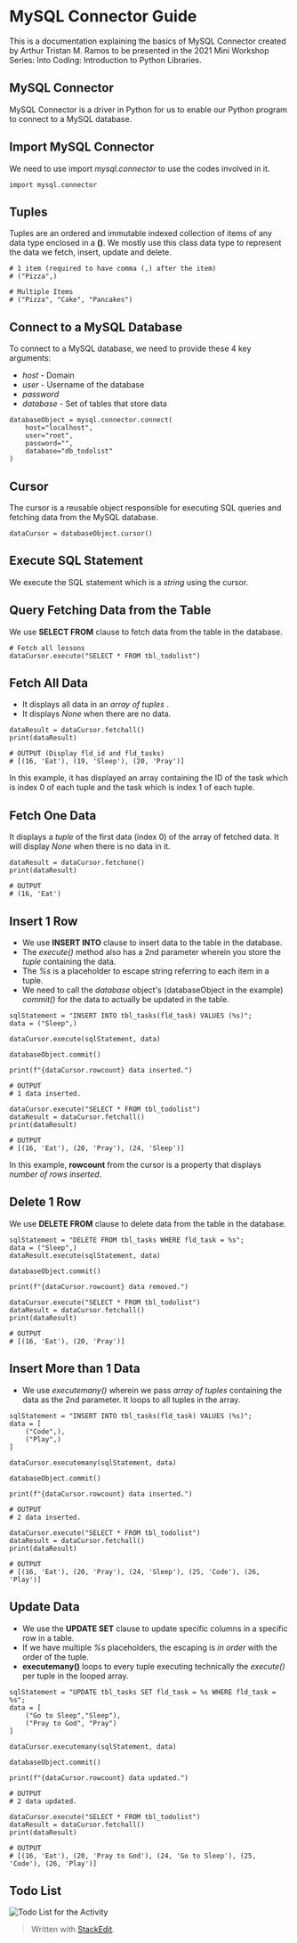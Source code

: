 ﻿
# MySQL Connector Guide
This is a documentation explaining the basics of MySQL Connector created by Arthur Tristan M. Ramos to be presented in the 2021 Mini Workshop Series: Into Coding: Introduction to Python Libraries.

## MySQL Connector
MySQL Connector is a driver in Python for us to enable our Python program to connect to a MySQL database.

## Import MySQL Connector
We need to use import *mysql.connector* to use the codes involved in it.
```
import mysql.connector
```

## Tuples
Tuples are an ordered and immutable indexed collection of items of any data type enclosed in a **()**. We mostly use this class data type to represent the data we fetch, insert, update and delete.

```
# 1 item (required to have comma (,) after the item)
# ("Pizza",)

# Multiple Items
# ("Pizza", "Cake", "Pancakes")
```

## Connect to a MySQL Database
To connect to a MySQL database, we need to provide these 4 key arguments:

 - *host* - Domain
 - *user* - Username of the database
 - *password*
 - *database* - Set of tables that store data

```
databaseObject = mysql.connector.connect(  
	host="localhost",  
	user="root",  
	password="",  
	database="db_todolist"  
)
```

## Cursor
The cursor is a reusable object responsible for executing SQL queries and fetching data from the MySQL database.

```
dataCursor = databaseObject.cursor()
```

## Execute SQL Statement
We execute the SQL statement which is a *string* using the cursor.

## Query Fetching Data from the Table
We use **SELECT FROM** clause to fetch data from the table in the database.

```
# Fetch all lessons
dataCursor.execute("SELECT * FROM tbl_todolist")
```

## Fetch All Data

 - It displays all data in an *array of tuples* .
  - It displays *None* when there are no data.

```
dataResult = dataCursor.fetchall()
print(dataResult)

# OUTPUT (Display fld_id and fld_tasks)
# [(16, 'Eat'), (19, 'Sleep'), (20, 'Pray')]
```
In this example, it has displayed an array containing the ID of the task which is index 0 of each tuple and the task which is index 1 of each tuple.

## Fetch One Data
It displays a *tuple* of the first data (index 0) of the array of fetched data. It will display *None* when there is no data in it.

```
dataResult = dataCursor.fetchone()
print(dataResult)

# OUTPUT
# (16, 'Eat')
```

## Insert 1 Row
- We use **INSERT INTO** clause to insert data to the table in the database.
- The *execute()* method also has a 2nd parameter wherein you store the *tuple* containing the data.
- The *%s* is a placeholder to escape string referring to each item in a tuple.
- We need to call the *database* object's (databaseObject in the example)  *commit()* for the data to actually be updated in the table.

```
sqlStatement = "INSERT INTO tbl_tasks(fld_task) VALUES (%s)";
data = ("Sleep",)

dataCursor.execute(sqlStatement, data)

databaseObject.commit()

print(f"{dataCursor.rowcount} data inserted.")

# OUTPUT
# 1 data inserted.

dataCursor.execute("SELECT * FROM tbl_todolist")
dataResult = dataCursor.fetchall()
print(dataResult)

# OUTPUT
# [(16, 'Eat'), (20, 'Pray'), (24, 'Sleep')]
```
In this example, **rowcount** from the cursor is a property that displays *number of rows inserted*.

## Delete 1 Row
We use **DELETE FROM** clause to delete data from the table in the database.

```
sqlStatement = "DELETE FROM tbl_tasks WHERE fld_task = %s";
data = ("Sleep",)
dataResult.execute(sqlStatement, data)

databaseObject.commit()

print(f"{dataCursor.rowcount} data removed.")

dataCursor.execute("SELECT * FROM tbl_todolist")
dataResult = dataCursor.fetchall()
print(dataResult)

# OUTPUT
# [(16, 'Eat'), (20, 'Pray')]
```

## Insert More than 1 Data
- We use *executemany()* wherein we pass *array of tuples* containing the data as the 2nd parameter. It loops to all tuples in the array.

```
sqlStatement = "INSERT INTO tbl_tasks(fld_task) VALUES (%s)";
data = [
	("Code",),
	("Play",)
]

dataCursor.executemany(sqlStatement, data)

databaseObject.commit()

print(f"{dataCursor.rowcount} data inserted.")

# OUTPUT
# 2 data inserted.

dataCursor.execute("SELECT * FROM tbl_todolist")
dataResult = dataCursor.fetchall()
print(dataResult)

# OUTPUT
# [(16, 'Eat'), (20, 'Pray'), (24, 'Sleep'), (25, 'Code'), (26, 'Play')]
```

## Update Data
- We use the **UPDATE SET** clause to update specific columns in a specific row in a table.
- If we have multiple *%s* placeholders, the escaping is *in order* with the order of the tuple.
- **executemany()** loops to every tuple executing technically the *execute()* per tuple in the looped array.

```
sqlStatement = "UPDATE tbl_tasks SET fld_task = %s WHERE fld_task = %s";
data = [
	("Go to Sleep","Sleep"),
	("Pray to God", "Pray")
]

dataCursor.executemany(sqlStatement, data)

databaseObject.commit()

print(f"{dataCursor.rowcount} data updated.")

# OUTPUT
# 2 data updated.

dataCursor.execute("SELECT * FROM tbl_todolist")
dataResult = dataCursor.fetchall()
print(dataResult)

# OUTPUT
# [(16, 'Eat'), (20, 'Pray to God'), (24, 'Go to Sleep'), (25, 'Code'), (26, 'Play')]
```

## Todo List
![Todo List for the Activity](https://github.com/dev-arthur-g20r/pylib-mysql-connector/blob/main/images/TodoList.jpg)


> Written with [StackEdit](https://stackedit.io/).
